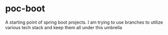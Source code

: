 # poc-boot
A starting point of spring boot projects. I am trying to use branches to utilize various tech stack and keep them all under this umbrella
